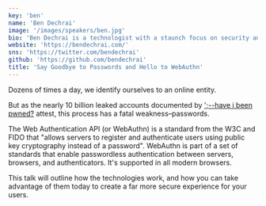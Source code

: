 ```yaml
---
key: 'ben'
name: 'Ben Dechrai'
image: '/images/speakers/ben.jpg'
bio: 'Ben Dechrai is a technologist with a staunch focus on security and privacy. This started at the age of 11, when he wrote software to stop his parents from breaking the family PC, and resulted in his working as a developer advocate for Auth0. He enjoys helping developers find the joy of experimentation, from ethical skulduggery to subversive automation, and can be found on Twitter and Instagram at @bendechrai.'
website: 'https://bendechrai.com/'
sns: 'https://twitter.com/bendechrai'
github: 'https://github.com/bendechrai'
title: 'Say Goodbye to Passwords and Hello to WebAuthn'
---
```


Dozens of times a day, we identify ourselves to an online entity.


But as the nearly 10 billion leaked accounts documented by [';--have i been pwned?](https://haveibeenpwned.com/) attest, this process has a fatal weakness–passwords.


The Web Authentication API (or WebAuthn) is a standard from the W3C and FIDO that "allows servers to register and authenticate users using public key cryptography instead of a password". WebAuthn is part of a set of standards that enable passwordless authentication between servers, browsers, and authenticators. It's supported in all modern browsers.


This talk will outline how the technologies work, and how you can take advantage of them today to create a far more secure experience for your users.
